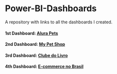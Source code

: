 
# Power-BI-Dashboards

A repository with links to all the dashboards I created.


#### 1st Dashboard: [Alura Pets](https://app.powerbi.com/view?r=eyJrIjoiNjFlYWNkMWYtZWZkNS00NGU5LTg4M2MtZTUxYWZhNzE3MDY0IiwidCI6ImZhZGVjM2FjLTQxNjYtNGZlYS04OTc2LWU0YTUwZmZkMGY1YyIsImMiOjR9&pageName=ReportSection)

#### 2nd Dashboard: [My Pet Shop](https://app.powerbi.com/view?r=eyJrIjoiYWY1YTc3OGQtZmQ3MC00ZGQwLWJjMjAtYmQ4ZTU2YjIyMjcwIiwidCI6ImZhZGVjM2FjLTQxNjYtNGZlYS04OTc2LWU0YTUwZmZkMGY1YyIsImMiOjR9&pageName=ReportSection)

#### 3rd Dashboard: [Clube do Livro](https://app.powerbi.com/view?r=eyJrIjoiZDQ2YWU4YmItMTk4ZS00ZWM5LThmN2MtYmI4NjdlYjQwODEzIiwidCI6ImZhZGVjM2FjLTQxNjYtNGZlYS04OTc2LWU0YTUwZmZkMGY1YyIsImMiOjR9)

#### 4th Dashboard: [E-commerce no Brasil](https://app.powerbi.com/view?r=eyJrIjoiMWE3ZmJlMjktMDQzMi00MTZlLTkwYjQtNWRkM2VhMTg2Y2M1IiwidCI6ImZhZGVjM2FjLTQxNjYtNGZlYS04OTc2LWU0YTUwZmZkMGY1YyIsImMiOjR9)

